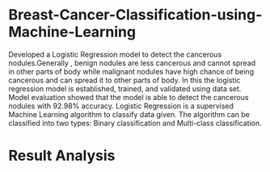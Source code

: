 # Breast-Cancer-Classification-using-Machine-Learning
Developed a Logistic Regression model to detect the cancerous nodules.Generally , benign nodules are less cancerous and cannot spread in other parts of body while malignant nodules have high chance of being cancerous and can spread it to other parts of body. In this the logistic regression model is established, trained, and validated using data set. Model evaluation showed that the model is able to detect the cancerous nodules with 92.98% accuracy.
Logistic Regression is a supervised Machine Learning algorithm to classify data given. The algorithm can be classified into two types: Binary classification and Multi-class classification.
# Result Analysis
